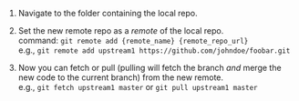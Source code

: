 1. Navigate to the folder containing the local repo.

1. Set the new remote repo as a _remote_ of the local repo.<br>
   command: `git remote add {remote_name} {remote_repo_url}`<br>
   e.g., `git remote add upstream1 https://github.com/johndoe/foobar.git`

1. Now you can fetch or pull (pulling will fetch the branch _and_ merge the new code to the current branch) from the new remote.<br>
   e.g., `git fetch upstream1 master` or `git pull upstream1 master`
